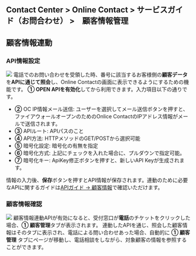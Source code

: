 ## Contact Center > Online Contact > サービスガイド（お問合わせ） >　顧客情報管理
        
## 顧客情報連動
### API情報設定
![](http://static.toastoven.net/prod_contact_center/ja/2.2.7-(1)_ja.png)
電話でのお問い合わせを受領した時、番号に該当するお客様側の**顧客データ**を**APIに通じて照会**し、Online Contactの画面に表示できるようにするための機能です。
**① OPEN APIを有効化**してから利用できます。入力項目以下の通りです。

-	**②** OC IP情報メール送信: ユーザーを選択してメール送信ボタンを押すと、ファイアウォールオープンのためのOnlice ContactのIPアドレス情報がメールで送信されます。
-	**③** APIルート: APIパスのこと
-	**④** API方法: HTTPメソッドのGET/POSTから選択可能
-	**⑤** 暗号化設定: 暗号化の有無を指定
-	**⑥** 暗号化方式: 上記にチェックを入れた場合に、プルダウンで指定可能。
-	**⑦** 暗号化キー: ApiKey修正ボタンを押すと、新しいAPI Keyが生成されます。

情報の入力後、**保存**ボタンを押すとAPI情報が保存されます。連動のために必要なAPIに関するガイドは[APIガイド → 顧客情報](https://docs.toast.com/ja/Contact%20Center/ja/online-contact-api-guide-openapi-customer-data/)で確認いただけます。

### 顧客情報確認
![](http://static.toastoven.net/prod_contact_center/ja/2.2.7-(2)_ja.png)
顧客情報連動APIが有効になると、受付窓口が**電話**のチケットをクリックした場合、**① 顧客管理**タブが表示されます。
連動したAPIを通じ、照会した顧客情報はそのタブに表示され、電話による問い合わせあった場合、自動的に **① 顧客管理** タブにページが移動し、電話相談をしながら、対象顧客の情報を参照することができます。
